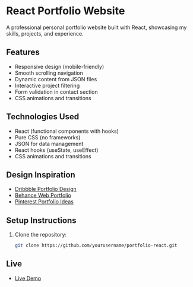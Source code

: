 # React Portfolio Website

A professional personal portfolio website built with React, showcasing my skills, projects, and experience.

## Features

- Responsive design (mobile-friendly)
- Smooth scrolling navigation
- Dynamic content from JSON files
- Interactive project filtering
- Form validation in contact section
- CSS animations and transitions

## Technologies Used

- React (functional components with hooks)
- Pure CSS (no frameworks)
- JSON for data management
- React hooks (useState, useEffect)
- CSS animations and transitions

## Design Inspiration

- [Dribbble Portfolio Design](https://dribbble.com/tags/portfolio_website)
- [Behance Web Portfolio](https://www.behance.net/search/projects?search=web%20portfolio)
- [Pinterest Portfolio Ideas](https://www.pinterest.com/search/pins/?q=developer%20portfolio)

## Setup Instructions

1. Clone the repository:
   ```bash
   git clone https://github.com/yourusername/portfolio-react.git


## Live

- [Live Demo](https://spiffy-croissant-18f3a8.netlify.app/)